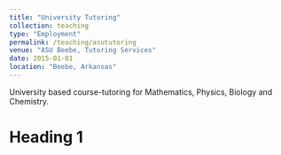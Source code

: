 ```yaml
---
title: "University Tutoring"
collection: teaching
type: "Employment"
permalink: /teaching/asututoring
venue: "ASU Beebe, Tutoring Services"
date: 2015-01-01
location: "Beebe, Arkansas"
---
```

University based course-tutoring for Mathematics, Physics, Biology and Chemistry.

Heading 1
======

